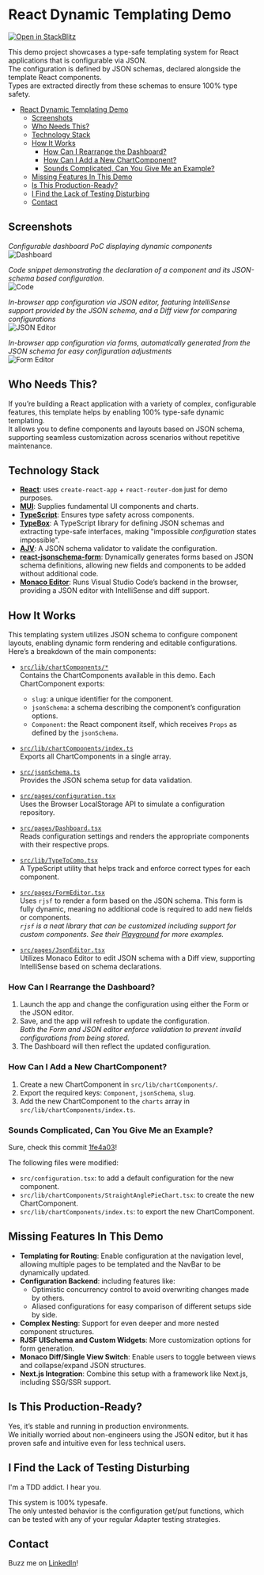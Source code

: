 # React Dynamic Templating Demo

[![Open in StackBlitz](https://developer.stackblitz.com/img/open_in_stackblitz.svg)](https://stackblitz.com/github/erikologic/react-dynamic-template-demo)

This demo project showcases a type-safe templating system for React applications that is configurable via JSON.  
The configuration is defined by JSON schemas, declared alongside the template React components.  
 Types are extracted directly from these schemas to ensure 100% type safety.  


- [React Dynamic Templating Demo](#react-dynamic-templating-demo)
  - [Screenshots](#screenshots)
  - [Who Needs This?](#who-needs-this)
  - [Technology Stack](#technology-stack)
  - [How It Works](#how-it-works)
    - [How Can I Rearrange the Dashboard?](#how-can-i-rearrange-the-dashboard)
    - [How Can I Add a New ChartComponent?](#how-can-i-add-a-new-chartcomponent)
    - [Sounds Complicated, Can You Give Me an Example?](#sounds-complicated-can-you-give-me-an-example)
  - [Missing Features In This Demo](#missing-features-in-this-demo)
  - [Is This Production-Ready?](#is-this-production-ready)
  - [I Find the Lack of Testing Disturbing](#i-find-the-lack-of-testing-disturbing)
  - [Contact](#contact)

## Screenshots

_Configurable dashboard PoC displaying dynamic components_  
![Dashboard](public/dashboard.png)

_Code snippet demonstrating the declaration of a component and its JSON-schema based configuration._  
![Code](public/code.png)

_In-browser app configuration via JSON editor, featuring IntelliSense support provided by the JSON schema, and a Diff view for comparing configurations_  
![JSON Editor](public/json-editor.png)

_In-browser app configuration via forms, automatically generated from the JSON schema for easy configuration adjustments_  
![Form Editor](public/form-editor.png)

## Who Needs This?

If you’re building a React application with a variety of complex, configurable features, this template helps by enabling 100% type-safe dynamic templating.  
It allows you to define components and layouts based on JSON schema, supporting seamless customization across scenarios without repetitive maintenance.

## Technology Stack

- **[React](https://react.dev/)**: uses `create-react-app` + `react-router-dom` just for demo purposes.
- **[MUI](https://mui.com/material-ui/)**: Supplies fundamental UI components and charts.
- **[TypeScript](https://www.typescriptlang.org/)**: Ensures type safety across components.
- **[TypeBox](https://github.com/sinclairzx81/typebox)**: A TypeScript library for defining JSON schemas and extracting type-safe interfaces, making "impossible _configuration_ states impossible".
- **[AJV](https://ajv.js.org/)**: A JSON schema validator to validate the configuration.
- **[react-jsonschema-form](https://github.com/rjsf-team/react-jsonschema-form)**: Dynamically generates forms based on JSON schema definitions, allowing new fields and components to be added without additional code.
- **[Monaco Editor](https://microsoft.github.io/monaco-editor/)**: Runs Visual Studio Code’s backend in the browser, providing a JSON editor with IntelliSense and diff support.

## How It Works

This templating system utilizes JSON schema to configure component layouts, enabling dynamic form rendering and editable configurations. Here’s a breakdown of the main components:

- [`src/lib/chartComponents/*`](src/lib/chartComponents/SimpleBarChart.tsx)  
   Contains the ChartComponents available in this demo. Each ChartComponent exports:

  - `slug`: a unique identifier for the component.
  - `jsonSchema`: a schema describing the component’s configuration options.
  - `Component`: the React component itself, which receives `Props` as defined by the `jsonSchema`.

- [`src/lib/chartComponents/index.ts`](src/lib/chartComponents/index.ts)  
   Exports all ChartComponents in a single array.

- [`src/jsonSchema.ts`](src/jsonSchema.ts)  
   Provides the JSON schema setup for data validation.

- [`src/pages/configuration.tsx`](src/pages/configuration.tsx)  
   Uses the Browser LocalStorage API to simulate a configuration repository.

- [`src/pages/Dashboard.tsx`](src/pages/Dashboard.tsx)  
   Reads configuration settings and renders the appropriate components with their respective props.

- [`src/lib/TypeToComp.tsx`](src/lib/TypeToComp.tsx)  
   A TypeScript utility that helps track and enforce correct types for each component.

- [`src/pages/FormEditor.tsx`](src/pages/FormEditor.tsx)  
   Uses `rjsf` to render a form based on the JSON schema. This form is fully dynamic, meaning no additional code is required to add new fields or components.  
   _`rjsf` is a neat library that can be customized including support for custom components. See their [Playground](https://rjsf-team.github.io/react-jsonschema-form/) for more examples._

- [`src/pages/JsonEditor.tsx`](src/pages/JsonEditor.tsx)  
   Utilizes Monaco Editor to edit JSON schema with a Diff view, supporting IntelliSense based on schema declarations.

### How Can I Rearrange the Dashboard?

1. Launch the app and change the configuration using either the Form or the JSON editor.
2. Save, and the app will refresh to update the configuration.  
   _Both the Form and JSON editor enforce validation to prevent invalid configurations from being stored._
3. The Dashboard will then reflect the updated configuration.

### How Can I Add a New ChartComponent?

1. Create a new ChartComponent in `src/lib/chartComponents/`.
2. Export the required keys: `Component`, `jsonSchema`, `slug`.
3. Add the new ChartComponent to the `charts` array in `src/lib/chartComponents/index.ts`.

### Sounds Complicated, Can You Give Me an Example?

Sure, check this commit [1fe4a03](https://github.com/erikologic/dynamic-template/commit/1fe4a036afd53fad83d8ac53e2ae13de880234e0)!

The following files were modified:

- `src/configuration.tsx`: to add a default configuration for the new component.
- `src/lib/chartComponents/StraightAnglePieChart.tsx`: to create the new ChartComponent.
- `src/lib/chartComponents/index.ts`: to export the new ChartComponent.

## Missing Features In This Demo

- **Templating for Routing**: Enable configuration at the navigation level, allowing multiple pages to be templated and the NavBar to be dynamically updated.
- **Configuration Backend**: including features like:
  - Optimistic concurrency control to avoid overwriting changes made by others.
  - Aliased configurations for easy comparison of different setups side by side.
- **Complex Nesting**: Support for even deeper and more nested component structures.
- **RJSF UISchema and Custom Widgets**: More customization options for form generation.
- **Monaco Diff/Single View Switch**: Enable users to toggle between views and collapse/expand JSON structures.
- **Next.js Integration**: Combine this setup with a framework like Next.js, including SSG/SSR support.

## Is This Production-Ready?

Yes, it’s stable and running in production environments.  
We initially worried about non-engineers using the JSON editor, but it has proven safe and intuitive even for less technical users.

## I Find the Lack of Testing Disturbing

I'm a TDD addict. I hear you.

This system is 100% typesafe.  
The only untested behavior is the configuration get/put functions, which can be tested with any of your regular Adapter testing strategies.

## Contact

Buzz me on [LinkedIn](https://www.linkedin.com/in/enrico-graziani-10ba5a140/)!
